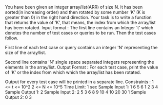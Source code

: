 You have been given an integer array/list(ARR) of size N. It has been sorted(in increasing order) and then rotated by some number 'K' (K is greater than 0) in the right hand direction.
Your task is to write a function that returns the value of 'K', that means, the index from which the array/list has been rotated.
Input format :
The first line contains an Integer 't' which denotes the number of test cases or queries to be run. Then the test cases follow.

First line of each test case or query contains an integer 'N' representing the size of the array/list.

Second line contains 'N' single space separated integers representing the elements in the array/list.
Output Format :
For each test case, print the value of 'K' or the index from which which the array/list has been rotated.

Output for every test case will be printed in a separate line.
Constraints :
1 <= t <= 10^2
2 <= N <= 10^5
Time Limit: 1 sec
Sample Input 1:
1
6
5 6 1 2 3 4
Sample Output 1:
2
Sample Input 2:
2
5
3 6 8 9 10
4
10 20 30 1
Sample Output 2:
0
3
